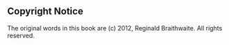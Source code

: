 ## Copyright Notice

The original words in this book are (c) 2012, Reginald Braithwaite. All rights reserved.